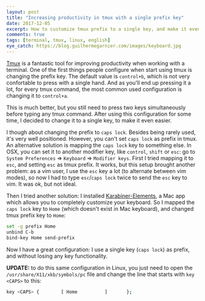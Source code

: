 ```yaml
---
layout: post
title: "Increasing productivity in tmux with a single prefix key"
date: 2017-12-05
excerpt: How to customize tmux prefix to a single key, and make it even more productive
comments: true
tags: [terminal, tmux, linux, english]
eye_catch: https://blog.guilhermegarnier.com/images/keyboard.jpg
---
```

[Tmux](https://github.com/tmux/tmux) is a fantastic tool for improving productivity when working with a terminal. One of the first things people configure when start using tmux is changing the prefix key. The default value is `control+b`, which is not very confortable to press with a single hand. And as you'll end up pressing it a lot, for every tmux command, the most common used configuration is changing it to `control+a`.

This is much better, but you still need to press two keys simultaneously before typing any tmux command. After using this configuration for some time, I decided to change it to a single key, to make it even easier.

I though about changing the prefix to `caps lock`. Besides being rarely used, it's very well positioned. However, you can't set `caps lock` as prefix in tmux. An alternative solution is mapping the `caps lock` key to something else. In OSX, you can set it to another modifier key, like `control`, `shift` or `esc`: go to `System Preferences` => `Keyboard` => `Modifier keys`. First I tried mapping it to `esc`, and setting `esc` as tmux prefix. It works, but this setup brought another problem: as a vim user, I use the `esc` key a lot (to alternate between vim modes), so now I had to type `esc`/`caps lock` twice to send the `esc` key to vim. It was ok, but not ideal.

Then I tried another solution: I installed [Karabiner-Elements](https://github.com/tekezo/Karabiner-Elements), a Mac app which allows you to completely customize your keyboard. So I mapped the `caps lock` key to `Home` (which doesn't exist in Mac keyboard), and changed tmux prefix key to `Home`:

```sh
set -g prefix Home
unbind C-b
bind-key Home send-prefix
```

Now I have a great configuration: I use a single key (`caps lock`) as prefix, and without losing any key functionality.

**UPDATE:** to do this same configuration in Linux, you just need to open the `/usr/share/X11/xkb/symbols/pc` file and change the line that starts with `key <CAPS>` to this:

```sh
key <CAPS> {        [ Home          ]       };
```
